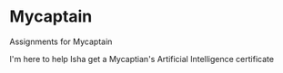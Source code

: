 # Mycaptain
Assignments for Mycaptain

I'm here to help Isha get a Mycaptian's Artificial Intelligence certificate
